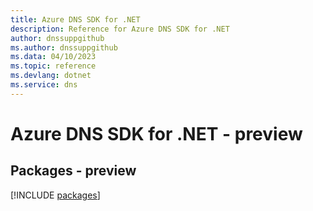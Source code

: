 ```yaml
---
title: Azure DNS SDK for .NET
description: Reference for Azure DNS SDK for .NET
author: dnssuppgithub
ms.author: dnssuppgithub
ms.data: 04/10/2023
ms.topic: reference
ms.devlang: dotnet
ms.service: dns
---
```

# Azure DNS SDK for .NET - preview
## Packages - preview
[!INCLUDE [packages](dns-index.md)]
